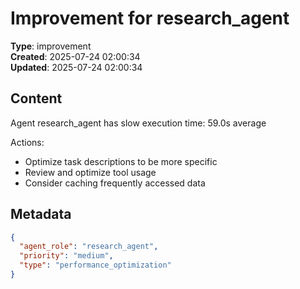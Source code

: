 # Improvement for research_agent

**Type**: improvement  
**Created**: 2025-07-24 02:00:34  
**Updated**: 2025-07-24 02:00:34  

## Content

Agent research_agent has slow execution time: 59.0s average

Actions:
- Optimize task descriptions to be more specific
- Review and optimize tool usage
- Consider caching frequently accessed data

## Metadata

```json
{
  "agent_role": "research_agent",
  "priority": "medium",
  "type": "performance_optimization"
}
```
